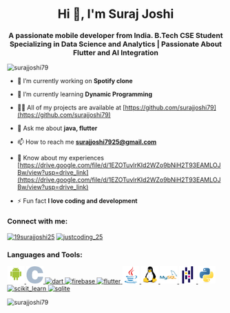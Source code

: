 <h1 align="center">Hi 👋, I'm Suraj Joshi</h1>
<h3 align="center">A passionate mobile developer from India. B.Tech CSE Student Specializing in Data Science and Analytics | Passionate About Flutter and AI Integration</h3>

<p align="left"> <img src="https://komarev.com/ghpvc/?username=surajjoshi79&label=Profile%20views&color=0e75b6&style=flat" alt="surajjoshi79" /> </p>

- 🔭 I’m currently working on **Spotify clone**

- 🌱 I’m currently learning **Dynamic Programming**

- 👨‍💻 All of my projects are available at [https://github.com/surajjoshi79](https://github.com/surajjoshi79)

- 💬 Ask me about **java, flutter**

- 📫 How to reach me **surajjoshi7925@gmail.com**

- 📄 Know about my experiences [https://drive.google.com/file/d/1EZOTuvlrKId2WZo9bNiH2T93EAMLOJBw/view?usp=drive_link](https://drive.google.com/file/d/1EZOTuvlrKId2WZo9bNiH2T93EAMLOJBw/view?usp=drive_link)

- ⚡ Fun fact **I love coding and development**

<h3 align="left">Connect with me:</h3>
<p align="left">
<a href="https://instagram.com/19surajjoshi25" target="blank"><img align="center" src="https://raw.githubusercontent.com/rahuldkjain/github-profile-readme-generator/master/src/images/icons/Social/instagram.svg" alt="19surajjoshi25" height="30" width="40" /></a>
<a href="https://www.leetcode.com/justcoding_25" target="blank"><img align="center" src="https://raw.githubusercontent.com/rahuldkjain/github-profile-readme-generator/master/src/images/icons/Social/leet-code.svg" alt="justcoding_25" height="30" width="40" /></a>
</p>

<h3 align="left">Languages and Tools:</h3>
<p align="left"> <a href="https://developer.android.com" target="_blank" rel="noreferrer"> <img src="https://raw.githubusercontent.com/devicons/devicon/master/icons/android/android-original-wordmark.svg" alt="android" width="40" height="40"/> </a> <a href="https://www.cprogramming.com/" target="_blank" rel="noreferrer"> <img src="https://raw.githubusercontent.com/devicons/devicon/master/icons/c/c-original.svg" alt="c" width="40" height="40"/> </a> <a href="https://dart.dev" target="_blank" rel="noreferrer"> <img src="https://www.vectorlogo.zone/logos/dartlang/dartlang-icon.svg" alt="dart" width="40" height="40"/> </a> <a href="https://firebase.google.com/" target="_blank" rel="noreferrer"> <img src="https://www.vectorlogo.zone/logos/firebase/firebase-icon.svg" alt="firebase" width="40" height="40"/> </a> <a href="https://flutter.dev" target="_blank" rel="noreferrer"> <img src="https://www.vectorlogo.zone/logos/flutterio/flutterio-icon.svg" alt="flutter" width="40" height="40"/> </a> <a href="https://www.java.com" target="_blank" rel="noreferrer"> <img src="https://raw.githubusercontent.com/devicons/devicon/master/icons/java/java-original.svg" alt="java" width="40" height="40"/> </a> <a href="https://www.linux.org/" target="_blank" rel="noreferrer"> <img src="https://raw.githubusercontent.com/devicons/devicon/master/icons/linux/linux-original.svg" alt="linux" width="40" height="40"/> </a> <a href="https://www.mysql.com/" target="_blank" rel="noreferrer"> <img src="https://raw.githubusercontent.com/devicons/devicon/master/icons/mysql/mysql-original-wordmark.svg" alt="mysql" width="40" height="40"/> </a> <a href="https://pandas.pydata.org/" target="_blank" rel="noreferrer"> <img src="https://raw.githubusercontent.com/devicons/devicon/2ae2a900d2f041da66e950e4d48052658d850630/icons/pandas/pandas-original.svg" alt="pandas" width="40" height="40"/> </a> <a href="https://www.python.org" target="_blank" rel="noreferrer"> <img src="https://raw.githubusercontent.com/devicons/devicon/master/icons/python/python-original.svg" alt="python" width="40" height="40"/> </a> <a href="https://scikit-learn.org/" target="_blank" rel="noreferrer"> <img src="https://upload.wikimedia.org/wikipedia/commons/0/05/Scikit_learn_logo_small.svg" alt="scikit_learn" width="40" height="40"/> </a> <a href="https://www.sqlite.org/" target="_blank" rel="noreferrer"> <img src="https://www.vectorlogo.zone/logos/sqlite/sqlite-icon.svg" alt="sqlite" width="40" height="40"/> </a> </p>

<p><img align="center" src="https://github-readme-stats.vercel.app/api/top-langs?username=surajjoshi79&show_icons=true&locale=en&layout=compact" alt="surajjoshi79" /></p>
